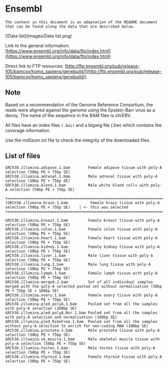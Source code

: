 # Ensembl

```
The content in this document is an adaptation of the README document that can be found along the data that are described below.
```


![Data list](images/Data list.png)

Link to the general information: [https://www.ensembl.org/info/data/ftp/index.html](https://www.ensembl.org/info/data/ftp/index.html)

Direct link to FTP resources: [http://ftp.ensembl.org/pub/release-105/bamcov/homo_sapiens/genebuild/](http://ftp.ensembl.org/pub/release-105/bamcov/homo_sapiens/genebuild/)


Note
----
Based on a recommendation of the Genome Reference Consortium, the reads were aligned against the genome using the Epstein-Barr virus as a decoy. The name of the sequence in the BAM files is chrEBV.

All files have an index files `(.bai)` and a bigwig file (.bw) which contains the coverage information.

Use the md5sum.txt file to check the integrity of the downloaded files.


List of files
-------------
```
GRCh38.illumina.adipose.1.bam        Female adipose tissue with poly-A selection (50bp PE + 75bp SE)
GRCh38.illumina.adrenal.1.bam        Male adrenal tissue with poly-A selection (50bp PE + 75bp SE)
GRCh38.illumina.blood.1.bam          Male white blood cells with poly-A selection (50bp PE + 75bp SE)

+======================================================================================================+
|GRCh38.illumina.brain.1.bam          Female brain tissue with poly-A selection (50bp PE + 75bp SE)    | <- this was selected
+======================================================================================================+

GRCh38.illumina.breast.1.bam         Female breast tissue with poly-A selection (50bp PE + 75bp SE)
GRCh38.illumina.colon.1.bam          Female colon tissue with poly-A selection (50bp PE + 75bp SE)
GRCh38.illumina.heart.1.bam          Female heart tissue with poly-A selection (50bp PE + 75bp SE)
GRCh38.illumina.kidney.1.bam         Female kidney tissue with poly-A selection (50bp PE + 75bp SE)
GRCh38.illumina.liver.1.bam          Male liver tissue with poly-A selection (50bp PE + 75bp SE)
GRCh38.illumina.lung.1.bam           Male lung tissue with poly-A selection (50bp PE + 75bp SE)
GRCh38.illumina.lymph.1.bam          Female lymph tissue with poly-A selection (50bp PE + 75bp SE)
GRCh38.illumina.merged.1.bam         Set of all individual samples merged with the poly-A selected pooled set without normalisation (50bp PE + 75bp SE + 100bp SE)
GRCh38.illumina.ovary.1.bam          Female ovary tissue with poly-A selection (50bp PE + 75bp SE)
GRCh38.illumina.pled_polyA.1.bam     Pooled set from all the samples with poly-A selection (100bp SE)
GRCh38.illumina.pled_polyA_Nor.1.bam Pooled set from all the samples with poly-A selection and normalisation (100bp SE)
GRCh38.illumina.pled_RiboFree.1.bam  Pooled set from all the samples without poly-A selection to enrich for non-coding RNA (100bp SE)
GRCh38.illumina.prostate.1.bam       Male prostate tissue with poly-A selection (50bp PE + 75bp SE)
GRCh38.illumina.sk_muscle.1.bam      Male skeletal muscle tissue with poly-A selection (50bp PE + 75bp SE)
GRCh38.illumina.testes.1.bam         Male testes tissue with poly-A selection (50bp PE + 75bp SE)
GRCh38.illumina.thyroid.1.bam        Female thyroid tissue with poly-A selection (50bp PE + 75bp SE)
```